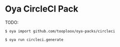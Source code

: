 # Oya CircleCI Pack
TODO:

    $ oya import github.com/tooploox/oya-packs/circleci

    $ oya run circleci.generate
